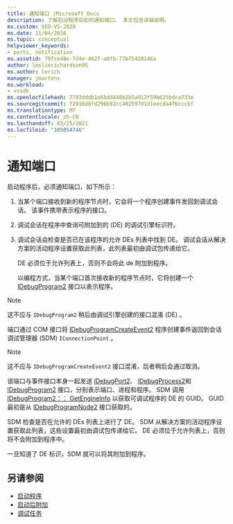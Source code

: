 ```yaml
---
title: 通知端口 |Microsoft Docs
description: 了解启动程序后如何通知端口。 本文包含详细说明。
ms.custom: SEO-VS-2020
ms.date: 11/04/2016
ms.topic: conceptual
helpviewer_keywords:
- ports, notification
ms.assetid: f9fce48e-7d4e-4627-a0fb-77b75428146a
author: leslierichardson95
ms.author: lerich
manager: jmartens
ms.workload:
- vssdk
ms.openlocfilehash: 7793dddb1a6bdd448b2b5a912f59b625bdca733e
ms.sourcegitcommit: f2916d8fd296b92cc402597d1d1eecda4f6cccbf
ms.translationtype: MT
ms.contentlocale: zh-CN
ms.lasthandoff: 03/25/2021
ms.locfileid: "105054746"
---
```

# <a name="notify-the-port"></a>通知端口
启动程序后，必须通知端口，如下所示：

1. 当某个端口接收到新的程序节点时，它会将一个程序创建事件发回到调试会话。 该事件携带表示程序的接口。

2. 调试会话在程序中查询可附加到的 (DE) 的调试引擎标识符。

3. 调试会话会检查是否已在该程序的允许 DEs 列表中找到 DE。 调试会话从解决方案的活动程序设置获取此列表，此列表最初由调试包传递给它。

    DE 必须位于允许列表上，否则不会将此 de 附加到程序。

   以编程方式，当某个端口首次接收新的程序节点时，它将创建一个 [IDebugProgram2](../../extensibility/debugger/reference/idebugprogram2.md) 接口以表示程序。

> [!NOTE]
> 这不应与 `IDebugProgram2` 稍后由调试引擎创建的接口混淆 (DE) 。

 端口通过 COM 接口将 [IDebugProgramCreateEvent2](../../extensibility/debugger/reference/idebugprogramcreateevent2.md) 程序创建事件返回到会话调试管理器 (SDM) `IConnectionPoint` 。

> [!NOTE]
> 这不应与 `IDebugProgramCreateEvent2` 接口混淆，后者稍后会通过取消。

 该端口与事件接口本身一起发送 [IDebugPort2](../../extensibility/debugger/reference/idebugport2.md)、 [IDebugProcess2](../../extensibility/debugger/reference/idebugprocess2.md)和 [IDebugProgram2](../../extensibility/debugger/reference/idebugprogram2.md) 接口，分别表示端口、进程和程序。 SDM 调用 [IDebugProgram2：： GetEngineInfo](../../extensibility/debugger/reference/idebugprogram2-getengineinfo.md) 以获取可调试程序的 DE 的 GUID。 GUID 最初是从 [IDebugProgramNode2](../../extensibility/debugger/reference/idebugprogramnode2.md) 接口获取的。

 SDM 检查是否在允许的 DEs 列表上进行了 DE。 SDM 从解决方案的活动程序设置获取此列表，这些设置最初由调试包传递给它。 DE 必须位于允许列表上，否则将不会附加到程序中。

 一旦知道了 DE 标识，SDM 就可以将其附加到程序。

## <a name="see-also"></a>另请参阅
- [启动程序](../../extensibility/debugger/launching-a-program.md)
- [启动后附加](../../extensibility/debugger/attaching-after-a-launch.md)
- [调试任务](../../extensibility/debugger/debugging-tasks.md)
